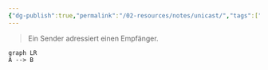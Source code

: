 ```yaml
---
{"dg-publish":true,"permalink":"/02-resources/notes/unicast/","tags":["netzwerk"],"noteIcon":"","updated":"2025-07-12T13:31:41.321+02:00"}
---
```


> Ein Sender adressiert einen Empfänger. 

```mermaid
graph LR
A --> B
```
